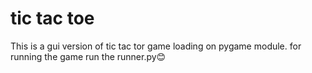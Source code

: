 # tic tac toe
 This is a gui version of tic tac tor game loading on pygame module.
 for running the game run the runner.py😊

